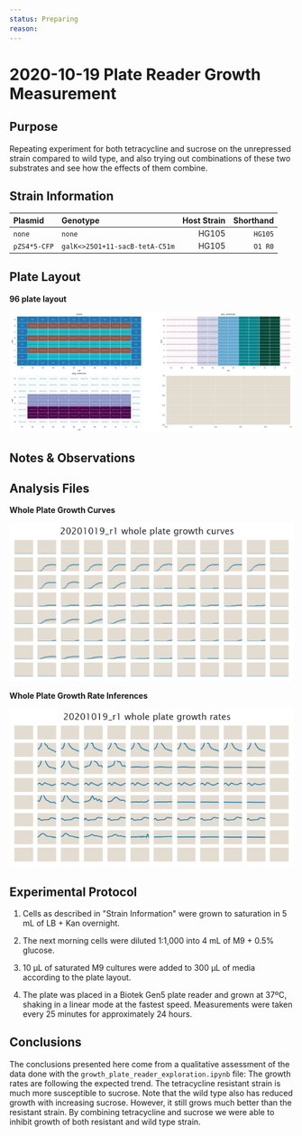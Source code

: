 ```yaml
---
status: Preparing
reason: 
---
```


# 2020-10-19 Plate Reader Growth Measurement

## Purpose
Repeating experiment for both tetracycline and sucrose on the unrepressed strain compared to wild type, and also trying out combinations of these two substrates and see how the effects of them combine.

## Strain Information

| Plasmid | Genotype | Host Strain | Shorthand |
| :------ | :------- | ----------: | --------: |
| `none`| `none` |  HG105 |`HG105` |
| `pZS4*5-CFP`| `galK<>25O1+11-sacB-tetA-C51m` |  HG105 |`O1 R0` |


## Plate Layout

**96 plate layout**

![plate layout](output/plate_layout.png)


## Notes & Observations


## Analysis Files

**Whole Plate Growth Curves**

![plate layout](output/growth_plate_summary.png)

**Whole Plate Growth Rate Inferences**

![plate layout](output/growth_rate_summary.png)

## Experimental Protocol

1. Cells as described in "Strain Information" were grown to saturation in 5 mL
   of LB + Kan overnight.

2. The next morning cells were diluted 1:1,000 into 4 mL of M9 + 0.5% glucose.

3. 10 µL of saturated M9 cultures were added to 300 µL of media according to the
   plate layout.

4. The plate was placed in a Biotek Gen5 plate reader and grown at 37ºC, shaking
   in a linear mode at the fastest speed. Measurements were taken every 25
   minutes for approximately 24 hours.

## Conclusions

The conclusions presented here come from a qualitative assessment of the data 
done with the `growth_plate_reader_exploration.ipynb` file:
The growth rates are following the expected trend. The tetracycline resistant strain is much more susceptible to sucrose. Note that the wild type also has reduced growth with increasing sucrose. However, it still grows much better than the resistant strain. By combining tetracycline and sucrose we were able to inhibit growth of both resistant and wild type strain. 
